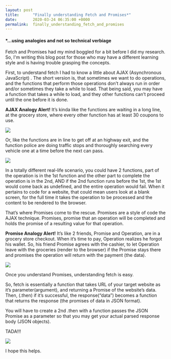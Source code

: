 ```yaml
---
layout: post
title:      "Finally understanding Fetch and Promises*"
date:       2020-03-24 06:35:00 +0000
permalink:  finally_understanding_fetch_and_promises
---
```



####  *...using analogies and not so technical verbiage

Fetch and Promises had my mind boggled for a bit before I did my research.  So, I'm writing this blog post for those who may have a different learning style and is having trouble grasping the concepts.  

First, to understand fetch I had to know a little about AJAX (Asynchronous JavaScript) .  The short version is, that sometimes we want to do operations, and the functions that perform those operations don’t always run in order and/or sometimes they take a while to load.  That being said, you may have a function that takes a while to load, and they other functions can’t proceed until the one before it is done.  

**AJAX Analogy Alert!** It’s kinda like the functions are waiting in a long line, at the grocery store, where every other function has at least 30 coupons to use.

![](https://i.imgur.com/02a6qXs.gif)

Or, like the functions are in line to get off at an highway exit, and the function police are doing traffic stops and thoroughly searching every vehicle one at a time before the next can pass.

![](https://i.imgur.com/twBss8d.gif)

In a totally different real-life scenario,  you could  have 2 functions,  part of the operation is in the 1st function and the other part to complete the operation is in the 2nd, AND if the 2nd function runs before the 1st,  the 1st would come back as undefined, and the entire operation would fail.   When it pertains to code for a website, that could mean users look at a blank screen, for the full time it takes the operation to be processed and the content to be rendered to the browser.

That’s where Promises come to the rescue.   Promises are a style of code the AJAX technique.  Promises, promise that an operation will be completed and holds the promise of a resulting value for that operation.  

**Promise Analogy Alert!**  It’s like 2 friends, Promise and Operation, are in a grocery store checkout.  When it’s time to pay, Operation realizes he forgot his wallet.  So, his friend Promise agrees with the cashier, to let Operation leave with the groceries (render to the browser)  if the Promise stays there and promises the operation will return with the payment (the data).  

![](https://i.imgur.com/9lgfchS.gif)

Once you understand Promises, understanding fetch is easy.

So, fetch is essentially a function that takes URL of your target website as it’s parameter(argument), and returning a Promise of the website’s data.  Then, (.then) if it’s successful, the response(“data”) becomes a function that returns the response (the promises of data in JSON format).

You will have to create a 2nd .then with a function passes the JSON Promise as a parameter so that you may get your actual parsed response body (JSON objects).

TADA!!!

![](https://i.imgur.com/wGisQ0G.gif)


I hope this helps. 

